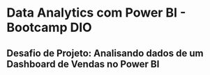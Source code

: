 # Data Analytics com Power BI - Bootcamp DIO

## Desafio de Projeto: Analisando dados de um Dashboard de Vendas no Power BI
